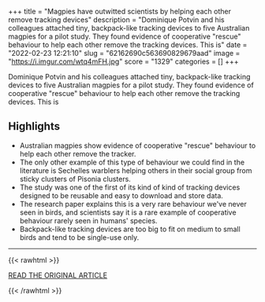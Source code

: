 +++
title = "Magpies have outwitted scientists by helping each other remove tracking devices"
description = "Dominique Potvin and his colleagues attached tiny, backpack-like tracking devices to five Australian magpies for a pilot study. They found evidence of cooperative \"rescue\" behaviour to help each other remove the tracking devices. This is"
date = "2022-02-23 12:21:10"
slug = "62162690c563690829679aad"
image = "https://i.imgur.com/wtq4mFH.jpg"
score = "1329"
categories = []
+++

Dominique Potvin and his colleagues attached tiny, backpack-like tracking devices to five Australian magpies for a pilot study. They found evidence of cooperative \"rescue\" behaviour to help each other remove the tracking devices. This is

## Highlights

- Australian magpies show evidence of cooperative "rescue" behaviour to help each other remove the tracker.
- The only other example of this type of behaviour we could find in the literature is Sechelles warblers helping others in their social group from sticky clusters of Pisonia clusters.
- The study was one of the first of its kind of kind of tracking devices designed to be reusable and easy to download and store data.
- The research paper explains this is a very rare behaviour we've never seen in birds, and scientists say it is a rare example of cooperative behaviour rarely seen in humans' species.
- Backpack-like tracking devices are too big to fit on medium to small birds and tend to be single-use only.

---

{{< rawhtml >}}
  <p class="article-category">
    <a target="_blank" href="https://www.abc.net.au/news/2022-02-22/magpies-show-cooperative-behaviour-by-removing-tracking-device/100851458">READ THE ORIGINAL ARTICLE</a>
  </p>
{{< /rawhtml >}}
